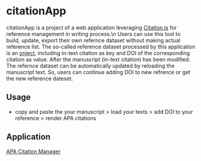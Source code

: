 # citationApp
citationApp is a project of a web application leveraging [Citation.js](https://citation.js.org/) for reference management in writing process.\n
Users can use this tool to build, update, export their own refernce dataset without making actual reference list. The so-called reference dataset processed by this application is an [onject](https://developer.mozilla.org/en-US/docs/Web/JavaScript/Reference/Global_Objects/Object), including in-text citation as key and DOI of the corresponding citation as value. After the manuscript (in-text citation) has been modified. The refernce dataset can be automatically updated by reloading the manuscript text. So, users can continue adding DOI to new refrence or get the new reference dateset.

## Usage
- copy and paste the your manuscript > load your texts > add DOI to your reference > render APA citations

## Application
[APA Citation Manager](https://billbillbilly.github.io/paper_reference/citation_app/)
